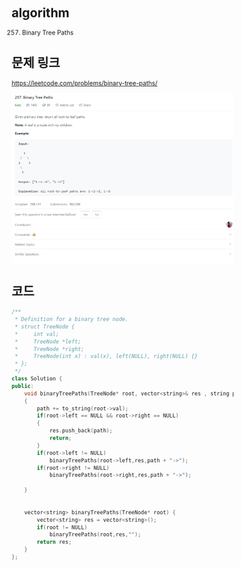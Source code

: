 ﻿# algorithm 
257. Binary Tree Paths

# 문제 링크  
https://leetcode.com/problems/binary-tree-paths/  

![title](https://github.com/jungmin3834/algorithm/blob/master/image/binary-tree-paths.png)

# 코드

```cpp
/**
 * Definition for a binary tree node.
 * struct TreeNode {
 *     int val;
 *     TreeNode *left;
 *     TreeNode *right;
 *     TreeNode(int x) : val(x), left(NULL), right(NULL) {}
 * };
 */
class Solution {
public:
    void binaryTreePaths(TreeNode* root, vector<string>& res , string path)
    {
        path += to_string(root->val);
        if(root->left == NULL && root->right == NULL)
        {
            res.push_back(path);
            return;
        }
        if(root->left != NULL)
            binaryTreePaths(root->left,res,path + "->");
        if(root->right != NULL)
            binaryTreePaths(root->right,res,path + "->");
        
    }
    
    
    vector<string> binaryTreePaths(TreeNode* root) {
        vector<string> res = vector<string>();
        if(root != NULL)
            binaryTreePaths(root,res,"");
        return res;
    }
};
```
